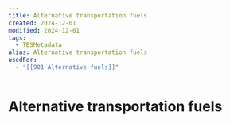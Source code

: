 ```yaml
---
title: Alternative transportation fuels
created: 2024-12-01
modified: 2024-12-01
tags:
  - TBSMetadata
alias: Alternative transportation fuels
usedFor:
  - "[[901 Alternative fuels]]"
---
```

# Alternative transportation fuels
